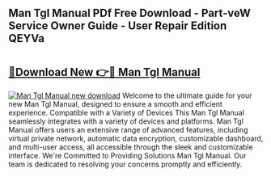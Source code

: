 ## Man Tgl Manual PDf Free Download - Part-veW Service Owner Guide - User Repair Edition QEYVa

# <h2><a href="http://cf12913.oget.top/?id=Man+Tgl+Manual">🔗Download New 👉🔴 Man Tgl Manual</a></h2>

[![Man Tgl Manual new download](https://i.imgur.com/5g1atiW.png)](http://cf12913.oget.top/?id=Man+Tgl+Manual)
Welcome to the ultimate guide for your new Man Tgl Manual, designed to ensure a smooth and efficient experience. Compatible with a Variety of Devices This Man Tgl Manual seamlessly integrates with a variety of devices and platforms. Man Tgl Manual offers users an extensive range of advanced features, including virtual private network, automatic data encryption, customizable dashboard, and multi-user access, all accessible through the sleek and customizable interface. We're Committed to Providing Solutions Man Tgl Manual. Our team is dedicated to resolving your concerns promptly and efficiently.
